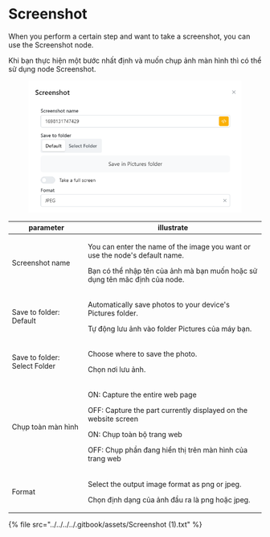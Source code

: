 # Screenshot

When you perform a certain step and want to take a screenshot, you can use the Screenshot node.

Khi bạn thực hiện một bước nhất định và muốn chụp ảnh màn hình thì có thể sử dụng node Screenshot.

<figure><img src="../../../../.gitbook/assets/Screenshot.png" alt=""><figcaption></figcaption></figure>

| parameter                     | illustrate                                                                                                                                                                                                           |
| ----------------------------- | -------------------------------------------------------------------------------------------------------------------------------------------------------------------------------------------------------------------- |
| Screenshot name               | <p>You can enter the name of the image you want or use the node's default name.</p><p></p><p>Bạn có thể nhập tên của ảnh mà bạn muốn hoặc sử dụng tên măc định của node.</p>                                         |
| Save to folder: Default       | <p>Automatically save photos to your device's Pictures folder.</p><p></p><p>Tự động lưu ảnh vào folder Pictures của máy bạn.</p>                                                                                     |
| Save to folder: Select Folder | <p>Choose where to save the photo.</p><p></p><p>Chọn nơi lưu ảnh.</p>                                                                                                                                                |
| Chụp toàn màn hình            | <p>ON: Capture the entire web page </p><p>OFF: Capture the part currently displayed on the website screen</p><p></p><p>ON: Chụp toàn bộ trang web</p><p>OFF: Chụp phần đang hiển thị trên màn hình của trang web</p> |
| Format                        | <p>Select the output image format as png or jpeg.</p><p>Chọn định dạng của ảnh đầu ra là png hoặc jpeg. </p>                                                                                                         |

{% file src="../../../../.gitbook/assets/Screenshot (1).txt" %}
